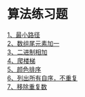 算法练习题<br>
====
[1、最小路径](https://github.com/aping-fo/leetcode/blob/master/MinPathSum.java)  
[2、数组尾元素加一](https://github.com/aping-fo/leetcode/blob/master/PlusOne.java)  
[3、二进制相加](https://github.com/aping-fo/leetcode/blob/master/AddBinary.java)  
[4、爬楼梯](https://github.com/aping-fo/leetcode/blob/master/ClimbStairs.java)  
[5、颜色排序](https://github.com/aping-fo/leetcode/blob/master/SortColors.java)  
[6、列出所有自序，不重复](https://github.com/aping-fo/leetcode/blob/master/Subsets.java)  
[7、移除重复数](https://github.com/aping-fo/leetcode/blob/master/RemoveDuplicates1.java)  

